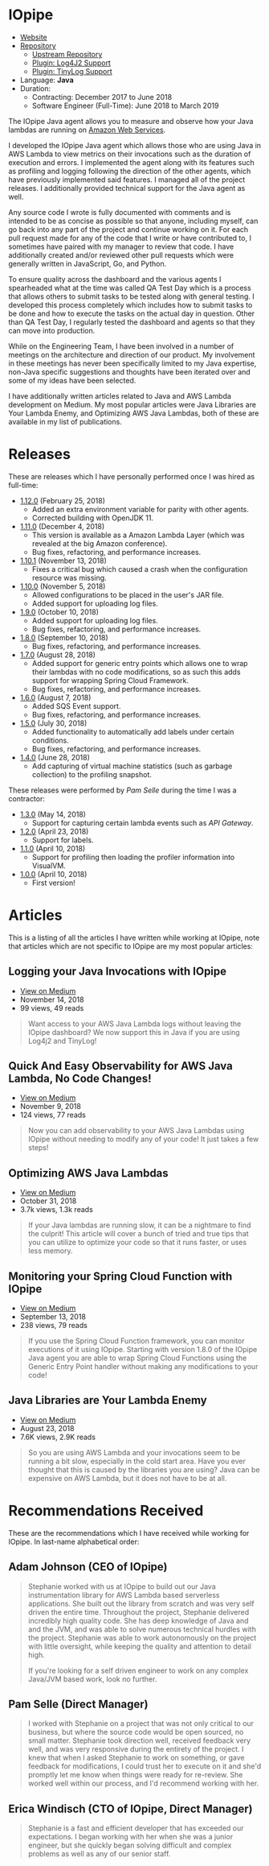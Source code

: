 # IOpipe

 * [Website](https://iopipe.com/)
 * [Repository](https://github.com/XerTheSquirrel/iopipe-java)
   * [Upstream Repository](https://github.com/iopipe/iopipe-java)
   * [Plugin: Log4J2 Support](https://github.com/iopipe/iopipe-java-logger-log4j2)
   * [Plugin: TinyLog Support](https://github.com/iopipe/iopipe-java-logger-tinylog)
 * Language: **Java**
 * Duration: 
   * Contracting: December 2017 to June 2018
   * Software Engineer (Full-Time): June 2018 to March 2019

The IOpipe Java agent allows you to measure and observe how your Java lambdas are running on [Amazon Web Services](https://aws.amazon.com/).

I developed the IOpipe Java agent which allows those who are using Java in AWS Lambda to view metrics on their invocations such as the duration of execution and errors. I implemented the agent along with its features such as profiling and logging following the direction of the other agents, which have previously implemented said features. I managed all of the project releases. I additionally provided technical support for the Java agent as well.

Any source code I wrote is fully documented with comments and is intended to be as concise as possible so that anyone, including myself, can go back into any part of the project and continue working on it. For each pull request made for any of the code that I write or have contributed to, I sometimes have paired with my manager to review that code. I have additionally created and/or reviewed other pull requests which were generally written in JavaScript, Go, and Python.

To ensure quality across the dashboard and the various agents I spearheaded what at the time was called QA Test Day which is a process that allows others to submit tasks to be tested along with general testing. I developed this process completely which includes how to submit tasks to be done and how to execute the tasks on the actual day in question. Other than QA Test Day, I regularly tested the dashboard and agents so that they can move into production.

While on the Engineering Team, I have been involved in a number of meetings on the architecture and direction of our product. My involvement in these meetings has never been specifically limited to my Java expertise, non-Java specific suggestions and thoughts have been iterated over and some of my ideas have been selected.

I have additionally written articles related to Java and AWS Lambda development on Medium. My most popular articles were Java Libraries are Your Lambda Enemy, and Optimizing AWS Java Lambdas, both of these are available in my list of publications.

# Releases

These are releases which I have personally performed once I was hired as full-time:

 * [1.12.0](https://github.com/iopipe/iopipe-java/releases/tag/1.12.0) (February 25, 2018)
   * Added an extra environment variable for parity with other agents.
   * Corrected building with OpenJDK 11.
 * [1.11.0](https://github.com/iopipe/iopipe-java/releases/tag/1.11.0) (December 4, 2018)
   * This version is available as a Amazon Lambda Layer (which was revealed at the big Amazon conference).
   * Bug fixes, refactoring, and performance increases.
 * [1.10.1](https://github.com/iopipe/iopipe-java/releases/tag/1.10.1) (November 13, 2018)
   * Fixes a critical bug which caused a crash when the configuration resource was missing.
 * [1.10.0](https://github.com/iopipe/iopipe-java/releases/tag/1.10.0) (November 5, 2018)
   * Allowed configurations to be placed in the user's JAR file.
   * Added support for uploading log files.
 * [1.9.0](https://github.com/iopipe/iopipe-java/releases/tag/v1.9.0) (October 10, 2018)
   * Added support for uploading log files.
   * Bug fixes, refactoring, and performance increases.
 * [1.8.0](https://github.com/iopipe/iopipe-java/releases/tag/v1.8.0) (September 10, 2018)
   * Bug fixes, refactoring, and performance increases.
 * [1.7.0](https://github.com/iopipe/iopipe-java/releases/tag/v1.7.0) (August 28, 2018)
   * Added support for generic entry points which allows one to wrap their lambdas with no code modifications, so as such this adds support for wrapping Spring Cloud Framework.
   * Bug fixes, refactoring, and performance increases.
 * [1.6.0](https://github.com/iopipe/iopipe-java/releases/tag/v1.6.0) (August 7,  2018)
   * Added SQS Event support.
   * Bug fixes, refactoring, and performance increases.
 * [1.5.0](https://github.com/iopipe/iopipe-java/releases/tag/v1.5.0) (July 30, 2018)
   * Added functionality to automatically add labels under certain conditions.
   * Bug fixes, refactoring, and performance increases.
 * [1.4.0](https://github.com/iopipe/iopipe-java/releases/tag/v1.4.0) (June 28, 2018)
   * Add capturing of virtual machine statistics (such as garbage collection) to the profiling snapshot.

These releases were performed by _Pam Selle_ during the time I was a contractor:

 * [1.3.0](https://github.com/iopipe/iopipe-java/releases/tag/v1.3.0) (May 14, 2018)
   * Support for capturing certain lambda events such as _API Gateway_.
 * [1.2.0](https://github.com/iopipe/iopipe-java/releases/tag/v1.2.0) (April 23, 2018)
   * Support for labels.
 * [1.1.0](https://github.com/iopipe/iopipe-java/releases/tag/v1.1.0) (April 10, 2018)
   * Support for profiling then loading the profiler information into VisualVM.
 * [1.0.0](https://github.com/iopipe/iopipe-java/releases/tag/v1.0.0) (April 10, 2018)
   * First version!

# Articles

This is a listing of all the articles I have written while working at IOpipe, note that articles which are not specific to IOpipe are my most popular articles:

## Logging your Java Invocations with IOpipe

 * [View on Medium](https://medium.com/p/cec15bdaf562)
 * November 14, 2018
 * 99 views, 49 reads

> Want access to your AWS Java Lambda logs without leaving the IOpipe dashboard? We now support this in Java if you are using Log4j2 and TinyLog!

## Quick And Easy Observability for AWS Java Lambda, No Code Changes!

 * [View on Medium](https://medium.com/p/d6938c3e3e6f)
 * November 9, 2018
 * 124 views, 77 reads

> Now you can add observability to your AWS Java Lambdas using IOpipe without needing to modify any of your code! It just takes a few steps!

## Optimizing AWS Java Lambdas

 * [View on Medium](https://medium.com/p/3ea2b872fe74)
 * October 31, 2018
 * 3.7k views, 1.3k reads

> If your Java lambdas are running slow, it can be a nightmare to find the culprit! This article will cover a bunch of tried and true tips that you can utilize to optimize your code so that it runs faster, or uses less memory.

## Monitoring your Spring Cloud Function with IOpipe

 * [View on Medium](https://read.iopipe.com/monitoring-your-spring-cloud-function-with-iopipe-58c6ed624073)
 * September 13, 2018
 * 238 views, 79 reads

> If you use the Spring Cloud Function framework, you can monitor executions of it using IOpipe. Starting with version 1.8.0 of the IOpipe Java agent you are able to wrap Spring Cloud Functions using the Generic Entry Point handler without making any modifications to your code!

##  Java Libraries are Your Lambda Enemy

 * [View on Medium](https://read.iopipe.com/java-libraries-are-your-lambda-enemy-6c9467321d2b)
 * August 23, 2018
 * 7.6K views, 2.9K reads

> So you are using AWS Lambda and your invocations seem to be running a bit slow, especially in the cold start area. Have you ever thought that this is caused by the libraries you are using? Java can be expensive on AWS Lambda, but it does not have to be at all.

# Recommendations Received

These are the recommendations which I have received while working for IOpipe. In last-name alphabetical order:

## Adam Johnson (CEO of IOpipe)

> Stephanie worked with us at IOpipe to build out our Java instrumentation library for AWS Lambda based serverless applications.  She built out the library from scratch and was very self driven the entire time. Throughout the project, Stephanie delivered incredibly high quality code.  She has deep knowledge of Java and and the JVM, and was able to solve numerous technical hurdles with the project.   Stephanie was able to work autonomously on the project with little oversight, while keeping the quality and attention to detail high.
> 
> If you're looking for a self driven engineer to work on any complex Java/JVM based work, look no further. 

## Pam Selle (Direct Manager)

> I worked with Stephanie on a project that was not only critical to our business, but where the source code would be open sourced, no small matter. Stephanie took direction well, received feedback very well, and was very responsive during the entirety of the project. I knew that when I asked Stephanie to work on something, or gave feedback for modifications, I could trust her to execute on it and she'd promptly let me know when things were ready for re-review. She worked well within our process, and I'd recommend working with her.

## Erica Windisch (CTO of IOpipe, Direct Manager)

> Stephanie is a fast and efficient developer that has exceeded our expectations. I began working with her when she was a junior engineer, but she quickly began solving difficult and complex problems as well as any of our senior staff.
